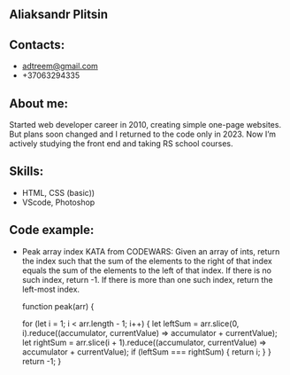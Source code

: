 ## Aliaksandr Plitsin
## Contacts:
- adtreem@gmail.com
- +37063294335


## About me:
Started web developer career in 2010, creating simple one-page websites. But plans soon changed and I returned to the code only in 2023. Now I’m actively studying the front end and taking RS school courses.

## Skills:
- HTML, CSS (basic))
- VScode, Photoshop

## Code example:
- Peak array index KATA from CODEWARS: Given an array of ints, return the index such that the sum of the elements to the right of that index equals the sum of the elements to the left of that index. If there is no such index, return -1. If there is more than one such index, return the left-most index.

  function peak(arr) {

  for (let i = 1; i < arr.length - 1; i++) {
    let leftSum = arr.slice(0, i).reduce((accumulator, currentValue) => accumulator + currentValue);
    let rightSum = arr.slice(i + 1).reduce((accumulator, currentValue) => accumulator + currentValue);
    if (leftSum === rightSum) {
      return i;
    } 
  }
  return -1;
} 